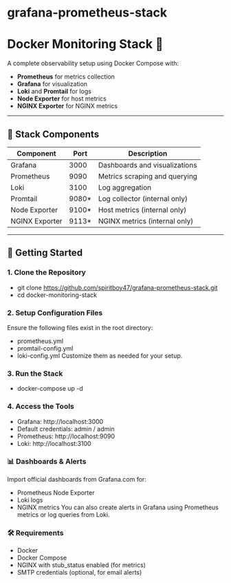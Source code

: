 # grafana-prometheus-stack

# Docker Monitoring Stack 🚀

A complete observability setup using Docker Compose with:

- **Prometheus** for metrics collection
- **Grafana** for visualization
- **Loki** and **Promtail** for logs
- **Node Exporter** for host metrics
- **NGINX Exporter** for NGINX metrics

---

## 🧱 Stack Components

| Component        | Port  | Description                              |
|------------------|-------|------------------------------------------|
| Grafana          | 3000  | Dashboards and visualizations            |
| Prometheus       | 9090  | Metrics scraping and querying            |
| Loki             | 3100  | Log aggregation                          |
| Promtail         | 9080* | Log collector (internal only)            |
| Node Exporter    | 9100* | Host metrics (internal only)             |
| NGINX Exporter   | 9113* | NGINX metrics (internal only)            |

---

## 🚀 Getting Started

### 1. Clone the Repository
* git clone https://github.com/spiritboy47/grafana-prometheus-stack.git
* cd docker-monitoring-stack

### 2. Setup Configuration Files
Ensure the following files exist in the root directory:
* prometheus.yml
* promtail-config.yml
* loki-config.yml
Customize them as needed for your setup.

### 3. Run the Stack
* docker-compose up -d

### 4. Access the Tools
* Grafana: http://localhost:3000
* Default credentials: admin / admin
* Prometheus: http://localhost:9090
* Loki: http://localhost:3100

### 📊 Dashboards & Alerts
Import official dashboards from Grafana.com for:
* Prometheus Node Exporter
* Loki logs
* NGINX metrics
You can also create alerts in Grafana using Prometheus metrics or log queries from Loki.

### 🛠️ Requirements
* Docker
* Docker Compose
* NGINX with stub_status enabled (for metrics)
* SMTP credentials (optional, for email alerts)
